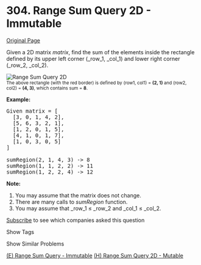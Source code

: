 # 304. Range Sum Query 2D - Immutable

[Original Page](https://leetcode.com/problems/range-sum-query-2d-immutable/)

Given a 2D matrix _matrix_, find the sum of the elements inside the rectangle defined by its upper left corner (_row_1, _col_1) and lower right corner (_row_2, _col_2).

![Range Sum Query 2D](/static/images/courses/range_sum_query_2d.png)  
<small>The above rectangle (with the red border) is defined by (row1, col1) = **(2, 1)** and (row2, col2) = **(4, 3)**, which contains sum = **8**.</small>

**Example:**  

<pre>Given matrix = [
  [3, 0, 1, 4, 2],
  [5, 6, 3, 2, 1],
  [1, 2, 0, 1, 5],
  [4, 1, 0, 1, 7],
  [1, 0, 3, 0, 5]
]

sumRegion(2, 1, 4, 3) -> 8
sumRegion(1, 1, 2, 2) -> 11
sumRegion(1, 2, 2, 4) -> 12
</pre>

**Note:**  

1.  You may assume that the matrix does not change.
2.  There are many calls to _sumRegion_ function.
3.  You may assume that _row_1 ≤ _row_2 and _col_1 ≤ _col_2.

<div>

[Subscribe](/subscribe/) to see which companies asked this question

</div>

<div>

<div id="tags" class="btn btn-xs btn-warning">Show Tags</div>

<span class="hidebutton" style="display: none;">[Dynamic Programming](/tag/dynamic-programming/)</span></div>

<div>

<div id="similar" class="btn btn-xs btn-warning">Show Similar Problems</div>

<span class="hidebutton">[(E) Range Sum Query - Immutable](/problems/range-sum-query-immutable/) [(H) Range Sum Query 2D - Mutable](/problems/range-sum-query-2d-mutable/)</span></div>